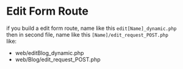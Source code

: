 # Edit Form Route

if you build a edit form route, name like this `edit[Name]_dynamic.php`\
then in second file, name like this `[Name]/edit_request_POST.php`\
like:

* web/editBlog\_dynamic.php
* web/Blog/edit\_request\_POST.php
